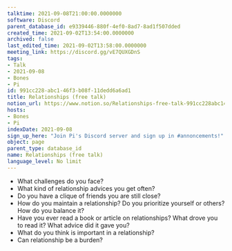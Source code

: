 ```yaml
---
talktime: 2021-09-08T21:00:00.0000000
software: Discord
parent_database_id: e9339446-880f-4ef0-8ad7-8ad1f507dded
created_time: 2021-09-02T13:54:00.0000000
archived: false
last_edited_time: 2021-09-02T13:58:00.0000000
meeting_link: https://discord.gg/vE7QUXGDnS
tags:
- Talk
- 2021-09-08
- Bones
- Pi
id: 991cc228-abc1-46f3-b08f-11dedd6a6ad1
title: Relationships (free talk)
notion_url: https://www.notion.so/Relationships-free-talk-991cc228abc146f3b08f11dedd6a6ad1
hosts:
- Bones
- Pi
indexDate: 2021-09-08
sign_up_here: "Join Pi's Discord server and sign up in #annoncements!"
object: page
parent_type: database_id
name: Relationships (free talk)
language_level: No limit
---
```



   - What challenges do you face?
   - What kind of relationship advices you get often?
   - Do you have a clique of friends you are still close?
   - How do you maintain a relationship? Do you prioritize yourself or others? How do you balance it?
   - Have you ever read a book or article on relationships? What drove you to read it? What advice did it gave you?
   - What do you think is important in a relationship?
   - Can relationship be a burden?










